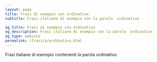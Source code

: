 ```yaml
---
layout: page
title: Frasi di esempio con ordinativo 
subtitle: Frasi italiane di esempio con la parola  ordinativo

og_title: Frasi di esempio con ordinativo 
og_description: Frasi italiane di esempio con la parola  ordinativo
og_type: website
permalink: /frasi/o/ordinativo.html
---
```


Frasi italiane di esempio contenenti la parola ordinativo:


